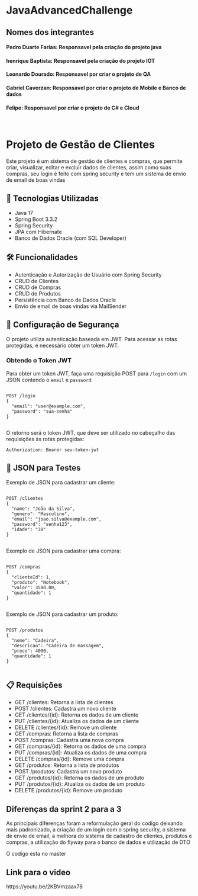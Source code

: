# JavaAdvancedChallenge

## Nomes dos integrantes
#### Pedro Duarte Farias: Responsavel pela criação do projeto java
#### henrique Baptista: Responsavel pela criação do projeto IOT
#### Leonardo Dourado: Responsavel por criar o projeto de QA
#### Gabriel Caverzan: Responsavel por criar o projeto de Mobile e Banco de dados
#### Felipe: Responsavel por criar o projeto de C# e Cloud
<br>

</head>
<body>
  <h1>Projeto de Gestão de Clientes</h1>
  <p>Este projeto é um sistema de gestão de clientes e compras, que permite criar, visualizar, editar e excluir dados de clientes, assim como suas compras, seu login é feito com spring security e tem um  sistema de envio de email de boas vindas</p>

  <h2>🚀 Tecnologias Utilizadas</h2>
  <ul>
    <li>Java 17</li>
    <li>Spring Boot 3.3.2</li>
    <li>Spring Security</li>
    <li>JPA com Hibernate</li>
    <li>Banco de Dados Oracle (com SQL Developer)</li>
  </ul>

  <h2>🛠️ Funcionalidades</h2>
  <ul>
    <li>Autenticação e Autorização de Usuário com Spring Security</li>
    <li>CRUD de Clientes</li>
    <li>CRUD de Compras</li>
    <li>CRUD de Produtos</li>
    <li>Persistência com Banco de Dados Oracle</li>
    <li>Envio de email de boas vindas via MailSender</li>
  </ul>


  <h2>🔐 Configuração de Segurança</h2>
  <p>O projeto utiliza autenticação baseada em JWT. Para acessar as rotas protegidas, é necessário obter um token JWT.</p>

  <h3>Obtendo o Token JWT</h3>
  <p>Para obter um token JWT, faça uma requisição POST para <code>/login</code> com um JSON contendo o <code>email</code> e <code>password</code>:</p>
  <pre><code>
POST /login
{
  "email": "user@example.com",
  "password": "sua-senha"
}
  </code></pre>
  <p>O retorno será o token JWT, que deve ser utilizado no cabeçalho das requisições às rotas protegidas:</p>
  <pre><code>Authorization: Bearer seu-token-jwt</code></pre>

  <h2>📄 JSON para Testes</h2>
  <p>Exemplo de JSON para cadastrar um cliente:</p>
  <pre><code>
POST /clientes
{
  "name": "João da Silva",
  "genero": "Masculino",
  "email": "joao.silva@example.com",
  "password": "senha123",
  "idade": "30"
}
  </code></pre>

  <p>Exemplo de JSON para cadastrar uma compra:</p>
  <pre><code>
POST /compras
{
  "clienteId": 1,
  "produto": "Notebook",
  "valor": 3500.00,
  "quantidade": 1
}
  </code></pre>

  <p>Exemplo de JSON para cadastrar um produto:</p>
  <pre><code>
POST /produtos
{
  "nome": "Cadeira",
  "descricao": "Cadeira de massagem",
  "preco": 4000,
  "quantidade": 1
}
  </code></pre>

 <h2>📋 Requisições</h2>
  <ul>
    <li>GET /clientes: Retorna a lista de clientes</li>
    <li>POST /clientes: Cadastra um novo cliente</li>
    <li>GET /clientes/{id}: Retorna os dados de um cliente</li>
    <li>PUT /clientes/{id}: Atualiza os dados de um cliente</li>
    <li>DELETE /clientes/{id}: Remove um cliente</li>
    <li>GET /compras: Retorna a lista de compras</li>
    <li>POST /compras: Cadastra uma nova compra</li>
    <li>GET /compras/{id}: Retorna os dados de uma compra</li>
    <li>PUT /compras/{id}: Atualiza os dados de uma compra</li>
    <li>DELETE /compras/{id}: Remove uma compra</li>
    <li>GET /produtos: Retorna a lista de produtos</li>
    <li>POST /produtos: Cadastra um novo produto</li>
    <li>GET /produtos/{id}: Retorna os dados de um produto</li>
    <li>PUT /produtos/{id}: Atualiza os dados de um produto</li>
    <li>DELETE /produtos/{id}: Remove um produto</li>
  </ul>


<h2>Diferenças da sprint 2 para a 3</h2>
<p> As principais diferenças foram a reformulação geral do codigo deixando mais padronizado, a criação de um login com o spring security, o sistema de envio de email, a melhora do sistema de cadastro de clientes, produtos e compras, a utilização do flyway para o banco de dados e utilização de DTO</p>

<p>O codigo esta no master</p>

<h2>Link para o video</h2>

<p>https://youtu.be/2KBVmzaax78</p>

